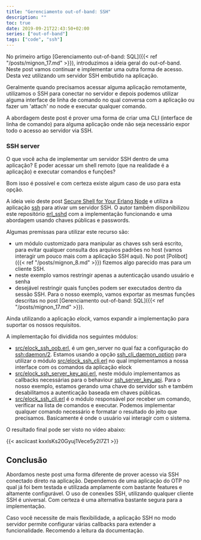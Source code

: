 ```yaml
---
title: "Gerenciamento out-of-band: SSH"
description: ""
toc: true
date: 2019-09-21T22:43:50+02:00
series: ["out-of-band"] 
tags: ["code", "ssh"]
---
```


No primeiro artigo [Gerenciamento out-of-band: SQL]({{< ref "/posts/mignon_17.md" >}}), introduzimos a ideia geral do out-of-band. Neste post vamos continuar e implementar uma outra forma de acesso. Desta vez utilizando um servidor SSH embutido na aplicação.

Geralmente quando precisamos acessar alguma aplicação remotamente, utilizamos o SSH para conectar no servidor e depois podemos utilizar alguma interface de linha de comando no qual conversa com a aplicação ou fazer um 'attach' no node e executar qualquer comando.

A abordagem deste post é prover uma forma de criar uma CLI (interface de linha de comando) para alguma aplicação onde não seja necessário expor todo o acesso ao servidor via SSH.

### SSH server

O que você acha de implementar um servidor SSH dentro de uma aplicação? E poder acessar um shell remoto (que na realidade é a aplicação) e executar comandos e funções?

Bom isso é possível e com certeza existe algum caso de uso para esta opção.

A ideia veio deste post [Secure Shell for Your Erlang Node](https://www.erlang-solutions.com/blog/secure-shell-for-your-erlang-node.html) e utiliza a aplicação [ssh](http://erlang.org/doc/apps/ssh/index.html) para ativar um servidor SSH. O autor também disponibilizou este repositório [erl_sshd](https://github.com/ivanos/erl_sshd) com a implementação funcionando e uma abordagem usando chaves públicas e passwords.

Algumas premissas para utilizar este recurso são:

* um módulo customizado para manipular as chaves ssh será escrito, para evitar qualquer consulta dos arquivos padrões no host (vamos interagir um pouco mais com a aplicação SSH aqui). No post [Polibot]({{< ref "/posts/mignon_8.md" >}}) fizemos algo parecido mas para um cliente SSH.
* neste exemplo vamos restringir apenas a autenticação usando usuário e senha
* desejável restringir quais funções podem ser executados dentro da sessão SSH. Para o nosso exemplo, vamos exportar as mesmas funções descritas no post [Gerenciamento out-of-band: SQL]({{< ref "/posts/mignon_17.md" >}}).

Ainda utilizando a aplicação _elock_, vamos expandir a implementação para suportar os nossos requisitos.

A implementação foi dividida nos seguintes módulos:

* [src/elock_ssh_oob.erl](https://github.com/joaohf/elock/blob/mignon-21/src/elock_ssh_oob.erl), é um gen_server no qual faz a configuração do [ssh:daemon/2](http://erlang.org/doc/man/ssh.html#daemon-2). Estamos usando a opção [ ssh_cli_daemon_option](http://erlang.org/doc/man/ssh.html#type-ssh_cli_daemon_option) para utilizar o módulo [src/elock_ssh_cli.erl](https://github.com/joaohf/elock/blob/mignon-21/src/elock_ssh_cli.erl) no qual implementamos a nossa interface com os comandos da aplicação elock
* [src/elock_ssh_server_key_api.erl](https://github.com/joaohf/elock/blob/mignon-21/src/elock_ssh_server_key_api.erl), neste módulo implementamos as callbacks necessárias para o behaviour [ssh_server_key_api](http://erlang.org/doc/man/ssh_server_key_api.html). Para o nosso exemplo, estamos gerando uma chave do servidor ssh e também desabilitamos a autenticação baseada em chaves públicas. 
* [src/elock_ssh_cli.erl](https://github.com/joaohf/elock/blob/mignon-21/src/elock_ssh_cli.erl) é o módulo responsável por receber um comando, verificar na lista de comandos e executar. Podemos implementar qualquer comando necessário e formatar o resultado do jeito que precisamos. Basicamente é onde o usuário vai interagir com o sistema.

O resultado final pode ser visto no vídeo abaixo:

{{< asciicast kxxlsKs20Gyuj1Vece5y2I7Z1 >}}


## Conclusão

Abordamos neste post uma forma diferente de prover acesso via SSH conectado direto na aplicação. Dependemos de uma aplicação do OTP no qual já foi bem testada e utilizada amplamente com bastante features e altamente configurável. O uso de conexões SSH, utilizando qualquer cliente SSH é universal. Com certeza é uma alternativa bastante segura para a implementação.

Caso você necessite de mais flexibilidade, a aplicação SSH no modo servidor permite configurar várias callbacks para extender a funcionalidade. Recomendo a leitura da documentação.
